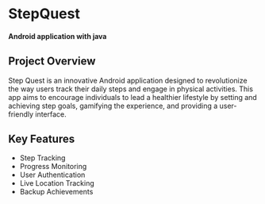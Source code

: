 # StepQuest
<h4>Android application with java</h4>

<h2>Project Overview</h2>
<p>Step Quest is an innovative Android application designed to revolutionize the way users track their daily steps and engage in physical activities. This app aims to encourage individuals to lead a healthier lifestyle by setting and achieving step goals, gamifying the experience, and providing a user-friendly interface.</p>

<h2> Key Features </h2>
<ul>
    <li>Step Tracking</li>
    <li>Progress Monitoring</li>
    <li>User Authentication</li>
    <li>Live Location Tracking</li>
    <li>Backup Achievements</li>
</ul>
